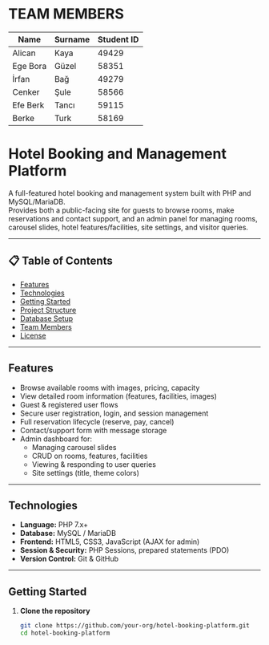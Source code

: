 # TEAM MEMBERS

| Name     | Surname | Student ID |
| -------- | ------- | ---------- |
| Alican   | Kaya    | 49429      |
| Ege Bora | Güzel   | 58351      |
| İrfan    | Bağ     | 49279      |
| Cenker   | Şule    | 58566      |
| Efe Berk | Tancı   | 59115      |
| Berke    | Turk    | 58169      |

# Hotel Booking and Management Platform

A full-featured hotel booking and management system built with PHP and MySQL/MariaDB.  
Provides both a public-facing site for guests to browse rooms, make reservations and contact support, and an admin panel for managing rooms, carousel slides, hotel features/facilities, site settings, and visitor queries.

---

## 📋 Table of Contents

- [Features](#features)  
- [Technologies](#technologies)  
- [Getting Started](#getting-started)  
- [Project Structure](#project-structure)  
- [Database Setup](#database-setup)  
- [Team Members](#team-members)  
- [License](#license)  

---

## Features

- Browse available rooms with images, pricing, capacity  
- View detailed room information (features, facilities, images)  
- Guest & registered user flows  
- Secure user registration, login, and session management  
- Full reservation lifecycle (reserve, pay, cancel)  
- Contact/support form with message storage  
- Admin dashboard for:
  - Managing carousel slides  
  - CRUD on rooms, features, facilities  
  - Viewing & responding to user queries  
  - Site settings (title, theme colors)  

---

## Technologies

- **Language:** PHP 7.x+  
- **Database:** MySQL / MariaDB  
- **Frontend:** HTML5, CSS3, JavaScript (AJAX for admin)  
- **Session & Security:** PHP Sessions, prepared statements (PDO)  
- **Version Control:** Git & GitHub  

---

## Getting Started

1. **Clone the repository**  
   ```bash
   git clone https://github.com/your-org/hotel-booking-platform.git
   cd hotel-booking-platform
